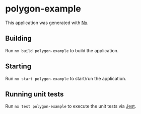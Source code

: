 # polygon-example

This application was generated with [Nx](https://nx.dev).

## Building

Run `nx build polygon-example` to build the application.

## Starting

Run `nx start polygon-example` to start/run the application.

## Running unit tests

Run `nx test polygon-example` to execute the unit tests via [Jest](https://jestjs.io).

